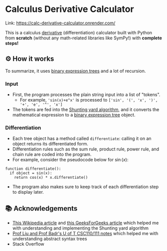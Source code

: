 # Calculus Derivative Calculator
Link: https://calc-derivative-calculator.onrender.com/

This is a calculus [derivative](https://en.wikipedia.org/wiki/Derivative) (differentiation) calculator built with Python from **scratch** (without any math-related libraries like SymPy!) with **complete steps!**

## ⚙ How it works
To summarize, it uses [binary expression trees](https://en.wikipedia.org/wiki/Binary_expression_tree) and a lot of recursion.
### Input
- First, the program processes the plain string input into a list of "tokens".
  - For example, `'sin(x)+e^x'` is processed to `['sin', '(', 'x', ')', '+', 'e', '^', 'x']`
- The tokens are fed into the [Shunting yard algorithm](https://en.wikipedia.org/wiki/Shunting_yard_algorithm), and it converts the mathematical expression to a [binary expression tree](https://en.wikipedia.org/wiki/Binary_expression_tree) object.

### Differentiation
- Each tree object has a method called `differentiate`: calling it on an object returns its differentiated form.
- Differentiation rules such as the sum rule, product rule, power rule, and chain rule are coded into the program.
- For example, consider the pseudocode below for $\sin(x)$: 
```
function differentiate():
  if object = sin(x):
    return cos(x) * x.differentiate()
```
- The program also makes sure to keep track of each differentiation step to display later.

## 📚 Acknowledgements
- [This Wikipedia article](https://en.wikipedia.org/wiki/Binary_expression_tree) and [this GeeksForGeeks article](https://www.geeksforgeeks.org/program-to-convert-infix-notation-to-expression-tree/) which helped me with understanding and implementing the Shunting yard algorithm
- [Prof Liu and Prof Badr's U of T CSC110/111 notes](https://www.teach.cs.toronto.edu/~csc110y/fall/notes/) which helped me with understanding abstract syntax trees
- Stack Overflow
